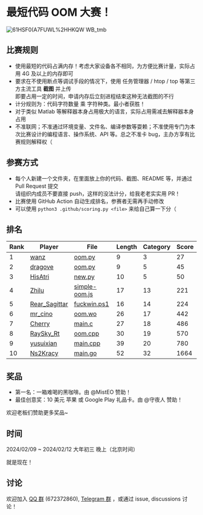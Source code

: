 # 最短代码 OOM 大赛！

![61HSF0(A7FUWL%2HHKQW WB_tmb](https://github.com/InvoluteHell/OutOfMemory/assets/18511905/23ea5fb8-291a-4496-be78-c6f52508bc97)


## 比赛规则

- 使用最短的代码占满内存！考虑大家设备各不相同，为方便比赛计量，实际占用 4G 及以上的内存即可
- 要求在不使用断点等调试手段的情况下，使用 任务管理器 / htop / top 等第三方主流工具 **截图** 并上传  
  即要占用一定的时间，申请内存后立刻进程结束这种无法截图的不行
- 计分规则为：代码字符数量 乘 字符种类。最小者获胜！
- 对于类似 Matlab 等解释器本身占用极大的语言，实际占用需减去解释器本身占用
- 不准联网；不准通过环境变量、文件名、编译参数等耍赖；不准使用专门为本次比赛设计的编程语言、操作系统、API 等。总之不准卡 bug，主办方享有比赛规则解释权（
 
## 参赛方式

- 每个人新建一个文件夹，在里面放上你的代码、截图、README 等，并通过 Pull Request 提交  
  请组织内成员不要直接 push，这样的没法计分，给我老老实实用 PR！
- 比赛使用 GitHub Action 自动生成排名，参赛者无需再手动修改
- 可以使用 `python3 .github/scoring.py <file>` 来给自己算一下分（

## 排名

<!-- begin of RANKING -->
| Rank | Player | File | Length | Category | Score |
| ---- | ------ | ---- | ------ | -------- | ----- |
| 1 | [wanz](wanz) | [oom.py](wanz/oom.py) | 9 | 3 | 27 |
| 2 | [dragove](dragove) | [oom.py](dragove/oom.py) | 9 | 5 | 45 |
| 3 | [HisAtri](HisAtri) | [new.py](HisAtri/new.py) | 10 | 5 | 50 |
| 4 | [Zhilu](Zhilu) | [simple-oom.js](Zhilu/simple-oom.js) | 17 | 13 | 221 |
| 5 | [Rear_Sagittar](Rear_Sagittar) | [fuckwin.ps1](Rear_Sagittar/fuckwin.ps1) | 16 | 14 | 224 |
| 6 | [mr_cino](mr_cino) | [oom.wo](mr_cino/oom.wo) | 26 | 17 | 442 |
| 7 | [Cherry](Cherry) | [main.c](Cherry/main.c) | 27 | 18 | 486 |
| 8 | [RaySky_Rt](RaySky_Rt) | [oom.cpp](RaySky_Rt/oom.cpp) | 30 | 19 | 570 |
| 9 | [yusuixian](yusuixian) | [main.cpp](yusuixian/main.cpp) | 39 | 20 | 780 |
| 10 | [Ns2Kracy](Ns2Kracy) | [main.go](Ns2Kracy/main.go) | 52 | 32 | 1664 |
<!-- end of RANKING -->

## 奖品

- 第一名：一箱难喝的黑咖啡。由 @MistEO 赞助！
- 最佳创意奖：10 美元 苹果 或 Google Play 礼品卡。由 @守夜人 赞助！

欢迎老板们赞助更多奖品~

## 时间

2024/02/09 ~ 2024/02/12 大年初三 晚上（北京时间）

就是现在！

## 讨论

欢迎加入 [QQ 群](https://jq.qq.com/?_wv=1027&k=8aBWumWU) (672372860), [Telegram 群](https://t.me/+NjDljiDRrpI4NTU1) ，或通过 issue, discussions 讨论！
